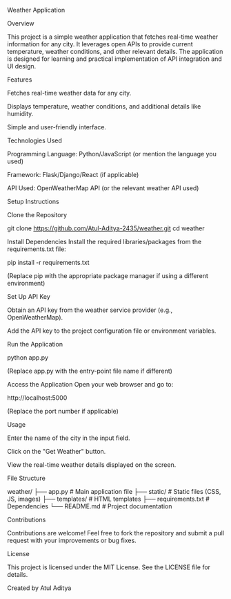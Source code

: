 Weather Application

Overview

This project is a simple weather application that fetches real-time weather information for any city. It leverages open APIs to provide current temperature, weather conditions, and other relevant details. The application is designed for learning and practical implementation of API integration and UI design.

Features

Fetches real-time weather data for any city.

Displays temperature, weather conditions, and additional details like humidity.

Simple and user-friendly interface.

Technologies Used

Programming Language: Python/JavaScript (or mention the language you used)

Framework: Flask/Django/React (if applicable)

API Used: OpenWeatherMap API (or the relevant weather API used)

Setup Instructions

Clone the Repository

git clone https://github.com/Atul-Aditya-2435/weather.git
cd weather

Install Dependencies
Install the required libraries/packages from the requirements.txt file:

pip install -r requirements.txt

(Replace pip with the appropriate package manager if using a different environment)

Set Up API Key

Obtain an API key from the weather service provider (e.g., OpenWeatherMap).

Add the API key to the project configuration file or environment variables.

Run the Application

python app.py

(Replace app.py with the entry-point file name if different)

Access the Application
Open your web browser and go to:

http://localhost:5000

(Replace the port number if applicable)

Usage

Enter the name of the city in the input field.

Click on the "Get Weather" button.

View the real-time weather details displayed on the screen.

File Structure

weather/
├── app.py                # Main application file
├── static/               # Static files (CSS, JS, images)
├── templates/            # HTML templates
├── requirements.txt      # Dependencies
└── README.md             # Project documentation

Contributions

Contributions are welcome! Feel free to fork the repository and submit a pull request with your improvements or bug fixes.

License

This project is licensed under the MIT License. See the LICENSE file for details.

Created by Atul Aditya

